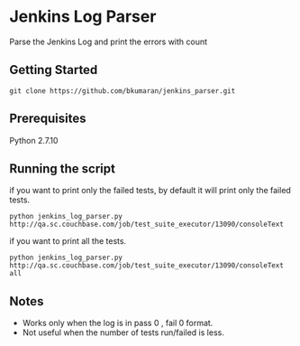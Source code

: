 # Jenkins Log Parser

Parse the Jenkins Log and print the errors with count

## Getting Started
```
git clone https://github.com/bkumaran/jenkins_parser.git
```
## Prerequisites

Python 2.7.10

## Running the script
if you want to print only the failed tests, by default it will print only the failed tests.
```
python jenkins_log_parser.py http://qa.sc.couchbase.com/job/test_suite_executor/13090/consoleText
```

if you want to print all the tests.
```
python jenkins_log_parser.py http://qa.sc.couchbase.com/job/test_suite_executor/13090/consoleText all
```

## Notes
* Works only when the log is in  pass 0 , fail 0 format.
* Not useful when the number of tests run/failed is less.


